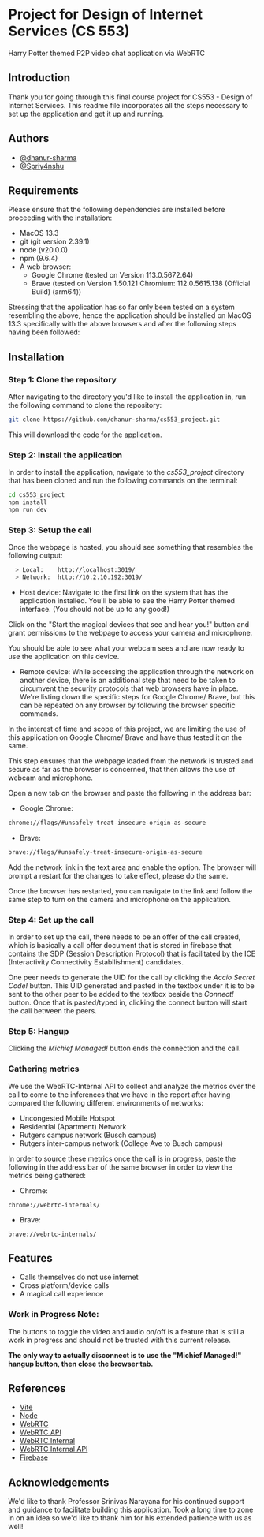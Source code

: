 
# Project for Design of Internet Services (CS 553)
Harry Potter themed P2P video chat application via WebRTC



## Introduction

Thank you for going through this final course project for CS553 - Design of Internet Services.
This readme file incorporates all the steps necessary to set up the application and get it up and running.

## Authors

- [@dhanur-sharma](https://github.com/dhanur-sharma)
- [@Spriy4nshu](https://github.com/Spriy4nshu)


## Requirements
Please ensure that the following dependencies are installed before proceeding with the installation:
- MacOS 13.3
- git (git version 2.39.1)
- node (v20.0.0)
- npm (9.6.4)
- A web browser:
    - Google Chrome (tested on Version 113.0.5672.64)
    - Brave (tested on Version 1.50.121 Chromium: 112.0.5615.138 (Official Build) (arm64))

Stressing that the application has so far only been tested on a system resembling the above, hence the application should be installed on MacOS 13.3 specifically with the above browsers and after the following steps having been followed:

## Installation
### Step 1: Clone the repository
After navigating to the directory you'd like to install the application in, run the following command to clone the repository:

```bash
git clone https://github.com/dhanur-sharma/cs553_project.git
```

This will download the code for the application.

### Step 2: Install the application
In order to install the application, navigate to the *cs553_project* directory that has been cloned and run the following commands on the terminal:

```bash
cd cs553_project
npm install
npm run dev
```

### Step 3: Setup the call
Once the webpage is hosted, you should see something that resembles the following output:
```bash
  > Local:    http://localhost:3019/
  > Network:  http://10.2.10.192:3019/
```

- Host device:
Navigate to the first link on the system that has the application installed. You'll be able to see the Harry Potter themed interface. (You should not be up to any good!)

Click on the "Start the magical devices that see and hear you!" button and grant permissions to the webpage to access your camera and microphone.

You should be able to see what your webcam sees and are now ready to use the application on this device.


- Remote device:
While accessing the application through the network on another device, there is an additional step that need to be taken to circumvent the security protocols that web browsers have in place.
We're listing down the specific steps for Google Chrome/ Brave, but this can be repeated on any browser by following the browser specific commands.

In the interest of time and scope of this project, we are limiting the use of this application on Google Chrome/ Brave and have thus tested it on the same.

This step ensures that the webpage loaded from the network is trusted and secure as far as the browser is concerned, that then allows the use of webcam and microphone.

Open a new tab on the browser and paste the following in the address bar:

- Google Chrome:
```bash
chrome://flags/#unsafely-treat-insecure-origin-as-secure
```

- Brave:
```bash
brave://flags/#unsafely-treat-insecure-origin-as-secure
```

Add the network link in the text area and enable the option. The browser will prompt a restart for the changes to take effect, please do the same.

Once the browser has restarted, you can navigate to the link and follow the same step to turn on the camera and microphone on the application.

### Step 4: Set up the call
In order to set up the call, there needs to be an offer of the call created, which is basically a call offer document that is stored in firebase that contains the SDP (Session Description Protocol) that is facilitated by the ICE (Interactivity Connectivity Estabilishment) candidates.

One peer needs to generate the UID for the call by clicking the *Accio Secret Code!* button.
This UID generated and pasted in the textbox under it is to be sent to the other peer to be added to the textbox beside the *Connect!* button. Once that is pasted/typed in, clicking the connect button will start the call between the peers.

### Step 5: Hangup
Clicking the *Michief Managed!* button ends the connection and the call.

### Gathering metrics
We use the WebRTC-Internal API to collect and analyze the metrics over the call to come to the inferences that we have in the report after having compared the following different environments of networks:

- Uncongested Mobile Hotspot
- Residential (Apartment) Network
- Rutgers campus network (Busch campus)
- Rutgers inter-campus network (College Ave to Busch campus)

In order to source these metrics once the call is in progress, paste the following in the address bar of the same browser in order to view the metrics being gathered:

- Chrome:
```
chrome://webrtc-internals/
```

- Brave:
```
brave://webrtc-internals/
```

## Features

- Calls themselves do not use internet
- Cross platform/device calls
- A magical call experience

### Work in Progress Note:
The buttons to toggle the video and audio on/off is a feature that is still a work in progress and should not be trusted with this current release.

**The only way to actually disconnect is to use the "Michief Managed!" hangup button, then close the browser tab.**
## References

 - [Vite](https://vitejs.dev/guide/why.html)
 - [Node](https://nodejs.org/en/docs)
 - [WebRTC](https://codelabs.developers.google.com/codelabs/webrtc-web#0)
 - [WebRTC API](https://developer.mozilla.org/en-US/docs/Web/API/WebRTC_API)
 - [WebRTC Internal](https://developer.mozilla.org/en-US/docs/Web/API/Media_Capture_and_Streams_API)
 - [WebRTC Internal API](https://testrtc.com/webrtc-internals-documentation/)
 - [Firebase](https://firebase.google.com/docs)

## Acknowledgements
We'd like to thank Professor Srinivas Narayana for his continued support and guidance to facilitate building this application.
Took a long time to zone in on an idea so we'd like to thank him for his extended patience with us as well!